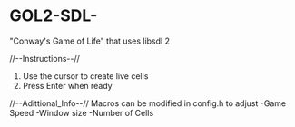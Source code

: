 # GOL2-SDL-
"Conway's Game of Life" that uses libsdl 2

//--Instructions--//
1. Use the cursor to create live cells
2. Press Enter when ready

//--Adittional_Info--//
Macros can be modified in config.h to adjust
-Game Speed
-Window size
-Number of Cells
